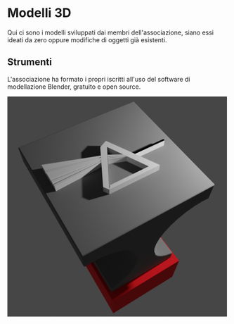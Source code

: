 # Modelli 3D
Qui ci sono i modelli sviluppati dai membri dell'associazione, siano essi ideati da zero oppure modifiche di oggetti già esistenti.
## Strumenti
L'associazione ha formato i propri iscritti all'uso del software di modellazione Blender, gratuito e open source.

<img src="timbri/ottica.png" height=500>

